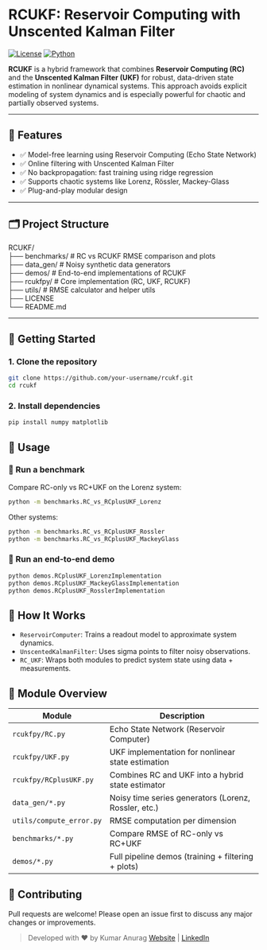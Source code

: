 # RCUKF: Reservoir Computing with Unscented Kalman Filter

[![License](https://img.shields.io/badge/License-BSD%203--Clause-blue.svg)](LICENSE)
[![Python](https://img.shields.io/badge/python-3.7+-blue.svg)](https://www.python.org/)

**RCUKF** is a hybrid framework that combines **Reservoir Computing (RC)** and the **Unscented Kalman Filter (UKF)** for robust, data-driven state estimation in nonlinear dynamical systems. This approach avoids explicit modeling of system dynamics and is especially powerful for chaotic and partially observed systems.

---

## 📘 Features

- ✅ Model-free learning using Reservoir Computing (Echo State Network)
- ✅ Online filtering with Unscented Kalman Filter
- ✅ No backpropagation: fast training using ridge regression
- ✅ Supports chaotic systems like Lorenz, Rössler, Mackey-Glass
- ✅ Plug-and-play modular design

---

## 🗂️ Project Structure

RCUKF/  
├── benchmarks/ # RC vs RCUKF RMSE comparison and plots  
├── data_gen/ # Noisy synthetic data generators  
├── demos/ # End-to-end implementations of RCUKF  
├── rcukfpy/ # Core implementation (RC, UKF, RCUKF)  
├── utils/ # RMSE calculator and helper utils  
├── LICENSE  
└── README.md


---

## 🚀 Getting Started

### 1. Clone the repository
```bash
git clone https://github.com/your-username/rcukf.git
cd rcukf
```

### 2. Install dependencies
```bash
pip install numpy matplotlib
```

## 🔬 Usage

### 🔁 Run a benchmark
Compare RC-only vs RC+UKF on the Lorenz system:
```bash
python -m benchmarks.RC_vs_RCplusUKF_Lorenz
```

Other systems:
```bash
python -m benchmarks.RC_vs_RCplusUKF_Rossler
python -m benchmarks.RC_vs_RCplusUKF_MackeyGlass
```

### 🧪 Run an end-to-end demo
```bash
python demos.RCplusUKF_LorenzImplementation
python demos.RCplusUKF_MackeyGlassImplementation
python demos.RCplusUKF_RosslerImplementation
```

## 🧠 How It Works
- `ReservoirComputer`: Trains a readout model to approximate system dynamics.
- `UnscentedKalmanFilter`: Uses sigma points to filter noisy observations.
- `RC_UKF`: Wraps both modules to predict system state using data + measurements.

## 📁 Module Overview

| Module                   | Description                                          |
| ------------------------ | ---------------------------------------------------- |
| `rcukfpy/RC.py`          | Echo State Network (Reservoir Computer)              |
| `rcukfpy/UKF.py`         | UKF implementation for nonlinear state estimation    |
| `rcukfpy/RCplusUKF.py`   | Combines RC and UKF into a hybrid state estimator    |
| `data_gen/*.py`          | Noisy time series generators (Lorenz, Rossler, etc.) |
| `utils/compute_error.py` | RMSE computation per dimension                       |
| `benchmarks/*.py`        | Compare RMSE of RC-only vs RC+UKF                    |
| `demos/*.py`             | Full pipeline demos (training + filtering + plots)   |

## 🤝 Contributing
Pull requests are welcome! Please open an issue first to discuss any major changes or improvements.

> Developed with ❤️ by Kumar Anurag
[Website](https://kmranrg.com) | [LinkedIn](https://linkedin.com/in/kmranrg)







